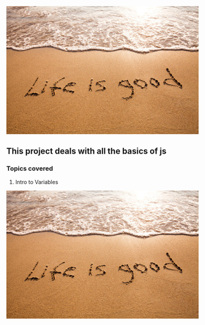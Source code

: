 
![life is Good](./life%20is%20good.jpg)

## This project deals with all the basics of js

### Topics covered

1. Intro to Variables


![life is Good](./life%20is%20good.jpg)
